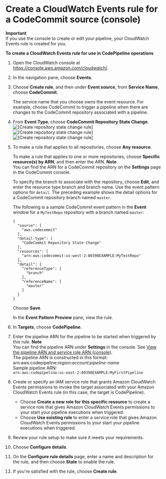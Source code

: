 # Create a CloudWatch Events rule for a CodeCommit source \(console\)<a name="pipelines-trigger-source-repo-changes-console"></a>

**Important**  
If you use the console to create or edit your pipeline, your CloudWatch Events rule is created for you\.

**To create a CloudWatch Events rule for use in CodePipeline operations**

1. Open the CloudWatch console at [https://console\.aws\.amazon\.com/cloudwatch/](https://console.aws.amazon.com/cloudwatch/)\.

1. In the navigation pane, choose **Events**\.

1. Choose **Create rule**, and then under **Event source**, from **Service Name**, choose **CodeCommit**\.

   The service name that you choose owns the event resource\. For example, choose CodeCommit to trigger a pipeline when there are changes to the CodeCommit repository associated with a pipeline\.

1. From **Event Type**, choose **CodeCommit Repository State Change**\.  
![\[Create repository state change rule\]](http://docs.aws.amazon.com/codepipeline/latest/userguide/images/test-repoevent-cptarget.png)![\[Create repository state change rule\]](http://docs.aws.amazon.com/codepipeline/latest/userguide/)![\[Create repository state change rule\]](http://docs.aws.amazon.com/codepipeline/latest/userguide/)

1. To make a rule that applies to all repositories, choose **Any resource**\.

   To make a rule that applies to one or more repositories, choose **Specific resource\(s\) by ARN**, and then enter the ARN\.
**Note**  
You can find the ARN for a CodeCommit repository on the **Settings** page in the CodeCommit console\.

   To specify the branch to associate with the repository, choose **Edit**, and enter the resource type branch and branch name\. Use the event pattern options for `detail`\. The preceding example shows the detail options for a CodeCommit repository branch named `master`\.

   The following is a sample CodeCommit event pattern in the **Event** window for a `MyTestRepo` repository with a branch named `master`:

   ```
   {
     "source": [
       "aws.codecommit"
     ],
     "detail-type": [
       "CodeCommit Repository State Change"
     ],
     "resources": [
       "arn:aws:codecommit:us-west-2:80398EXAMPLE:MyTestRepo"
     ],
     "detail": {
       "referenceType": [
         "branch"
       ],
       "referenceName": [
         "master"
       ]
     }
   }
   ```

   Choose **Save**\.

   In the **Event Pattern Preview** pane, view the rule\.

1. In **Targets**, choose **CodePipeline**\.

1. Enter the pipeline ARN for the pipeline to be started when triggered by this rule\.
**Note**  
You can find the pipeline ARN under **Settings** in the console\. See [View the pipeline ARN and service role ARN \(console\)](pipelines-view-console.md#pipelines-settings-console)\.  
The pipeline ARN is constructed in this format:   
arn:aws:codepipeline:*region*:*account*:*pipeline\-name*  
Sample pipeline ARN:  
`arn:aws:codepipeline:us-east-2:80398EXAMPLE:MyFirstPipeline`

1. Create or specify an IAM service role that grants Amazon CloudWatch Events permissions to invoke the target associated with your Amazon CloudWatch Events rule \(in this case, the target is CodePipeline\)\. 
   + Choose **Create a new role for this specific resource** to create a service role that gives Amazon CloudWatch Events permissions to your start your pipeline executions when triggered\.
   + Choose **Use existing role** to enter a service role that gives Amazon CloudWatch Events permissions to your start your pipeline executions when triggered\.

1. Review your rule setup to make sure it meets your requirements\.

1. Choose **Configure details**\.

1. On the **Configure rule details** page, enter a name and description for the rule, and then choose **State** to enable the rule\.

1. If you're satisfied with the rule, choose **Create rule**\.